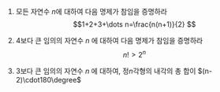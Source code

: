 1. 모든 자연수 $n$에 대하여 다음 명제가 참임을 증명하라
$$1+2+3+\dots n=\frac{n(n+1)}{2} $$

2.  4보다 큰 임의의 자연수 $n$ 에 대하여 다음 명제가 참임을 증명하라
$$n! > 2^{n}$$


3.   3보다 큰 임의의 자연수 $n$ 에 대하여, 정$n$각형의 내각의 총 합이 $(n-2)\cdot180\degree$ 


